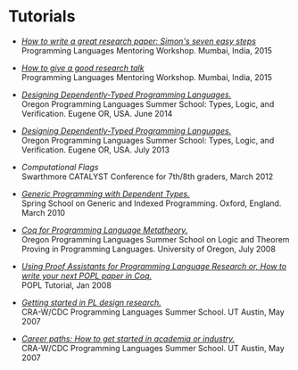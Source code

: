 Tutorials
=========

* [*How to write a great research paper: Simon's seven easy steps*](talks/plmw15-writing-skills.pdf)    
  Programming Languages Mentoring Workshop. Mumbai, India, 2015

* [*How to give a good research talk*](talks/plmw15-giving-a-talk.pdf)    
  Programming Languages Mentoring Workshop. Mumbai, India, 2015

* [*Designing Dependently-Typed Programming Languages.*](https://www.cs.uoregon.edu/research/summerschool/summer14/curriculum.html)   
  Oregon Programming Languages Summer School: Types, Logic, 
  and Verification.
  Eugene OR, USA. June 2014

* [*Designing Dependently-Typed Programming Languages.*](https://www.cs.uoregon.edu/research/summerschool/summer13/curriculum.html)   
  Oregon Programming Languages Summer School: Types, Logic, 
  and Verification. Eugene OR, USA. July 2013  

* *Computational Flags*  
   Swarthmore CATALYST Conference for 7th/8th graders, March 2012

* [*Generic Programming with Dependent Types.*](http://www.seas.upenn.edu/~sweirich/ssgip/)   
  Spring School on Generic and Indexed Programming. 
  Oxford, England. March 2010  


* [*Coq for Programming Language Metatheory.*](http://www.cs.uoregon.edu/research/summerschool/summer08/)   
  Oregon Programming Languages Summer School on Logic and 
  Theorem Proving in Programming Languages.
  University of Oregon, July 2008  


* [*Using Proof Assistants for Programming
  Language Research or, How to write your next POPL paper in Coq.*](http://www.cis.upenn.edu/~plclub/popl08-tutorial/)  
  POPL Tutorial, Jan 2008    
  
* [*Getting started in PL design research.*](http://www.cs.utexas.edu/users/mckinley/pl-summer-2007/presentations/session3/SW-CRA-PL-Design.ppt)  
  CRA-W/CDC Programming Languages Summer School. UT Austin, May 2007  

* [*Career paths: How to get started in academia or industry.*](http://www.cs.utexas.edu/users/mckinley/pl-summer-2007/presentations/session6/CareerPathsStephanie050707.ppt)  
  CRA-W/CDC Programming Languages Summer School. UT Austin, May 2007  

